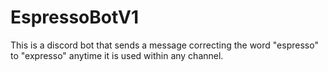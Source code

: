 # EspressoBotV1
This is a discord bot that sends a message correcting the word "espresso" to "expresso" anytime it is used within any channel.
